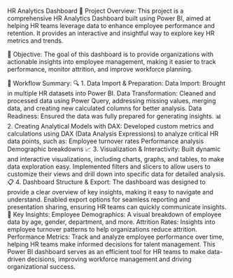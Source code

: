 HR Analytics Dashboard
🚀 Project Overview:
This project is a comprehensive HR Analytics Dashboard built using Power BI, aimed at helping HR teams leverage data to enhance employee performance and retention.
It provides an interactive and insightful way to explore key HR metrics and trends.

🎯 Objective:
The goal of this dashboard is to provide organizations with actionable insights into employee management, making it easier to track performance, 
monitor attrition, and improve workforce planning.

📂 Workflow Summary:
🔍 1. Data Import & Preparation:
Data Import: Brought in multiple HR datasets into Power BI.
Data Transformation: Cleaned and processed data using Power Query, addressing missing values, merging data, and creating new calculated columns for better analysis.
Data Readiness: Ensured the data was fully prepared for generating insights.
📊 2. Creating Analytical Models with DAX:
Developed custom metrics and calculations using DAX (Data Analysis Expressions) to analyze critical HR data points, such as:
Employee turnover rates
Performance analysis
Demographic breakdowns
📈 3. Visualization & Interactivity:
Built dynamic and interactive visualizations, including charts, graphs, and tables, to make data exploration easy.
Implemented filters and slicers to allow users to customize their views and drill down into specific data for detailed analysis.
📋 4. Dashboard Structure & Export:
The dashboard was designed to provide a clear overview of key insights, making it easy to navigate and understand.
Enabled export options for seamless reporting and presentation sharing, ensuring HR teams can quickly communicate insights.
🔑 Key Insights:
Employee Demographics: A visual breakdown of employee data by age, gender, department, and more.
Attrition Rates: Insights into employee turnover patterns to help organizations reduce attrition.
Performance Metrics: Track and analyze employee performance over time, helping HR teams make informed decisions for talent management.
This Power BI dashboard serves as an efficient tool for HR teams to make data-driven decisions, improving workforce management and driving organizational success.
